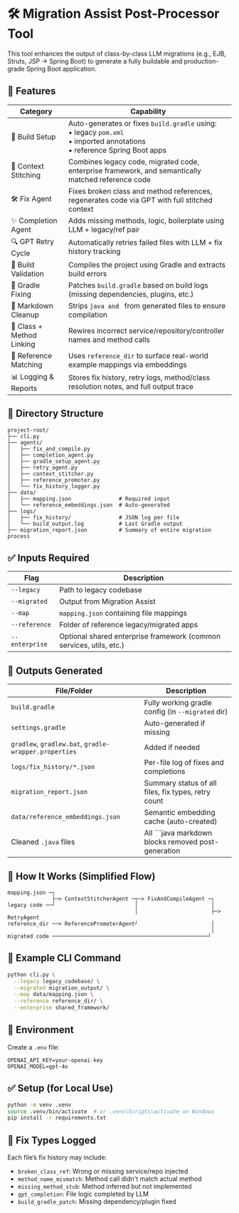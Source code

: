 
# 🛠️ Migration Assist Post-Processor Tool

This tool enhances the output of class-by-class LLM migrations (e.g., EJB, Struts, JSP → Spring Boot) to generate a fully buildable and production-grade Spring Boot application.

## 🚀 Features

| Category | Capability |
|---------|------------|
| 🔧 Build Setup | Auto-generates or fixes `build.gradle` using:<br>• legacy `pom.xml`<br>• imported annotations<br>• reference Spring Boot apps |
| 🧠 Context Stitching | Combines legacy code, migrated code, enterprise framework, and semantically matched reference code |
| 🛠 Fix Agent | Fixes broken class and method references, regenerates code via GPT with full stitched context |
| ✨ Completion Agent | Adds missing methods, logic, boilerplate using LLM + legacy/ref pair |
| 🔍 GPT Retry Cycle | Automatically retries failed files with LLM + fix history tracking |
| 🧪 Build Validation | Compiles the project using Gradle and extracts build errors |
| 🔁 Gradle Fixing | Patches `build.gradle` based on build logs (missing dependencies, plugins, etc.) |
| 🧽 Markdown Cleanup | Strips ```java and ``` from generated files to ensure compilation |
| 🔗 Class + Method Linking | Rewires incorrect service/repository/controller names and method calls |
| 🤝 Reference Matching | Uses `reference_dir` to surface real-world example mappings via embeddings |
| 📊 Logging & Reports | Stores fix history, retry logs, method/class resolution notes, and full output trace |

## 📂 Directory Structure

```
project-root/
├── cli.py
├── agents/
│   ├── fix_and_compile.py
│   ├── completion_agent.py
│   ├── gradle_setup_agent.py
│   ├── retry_agent.py
│   ├── context_stitcher.py
│   ├── reference_promoter.py
│   └── fix_history_logger.py
├── data/
│   ├── mapping.json               # Required input
│   └── reference_embeddings.json  # Auto-generated
├── logs/
│   ├── fix_history/               # JSON log per file
│   └── build_output.log           # Last Gradle output
├── migration_report.json          # Summary of entire migration process
```

## ✅ Inputs Required

| Flag | Description |
|------|-------------|
| `--legacy` | Path to legacy codebase |
| `--migrated` | Output from Migration Assist |
| `--map` | `mapping.json` containing file mappings |
| `--reference` | Folder of reference legacy/migrated apps |
| `--enterprise` | Optional shared enterprise framework (common services, utils, etc.) |

## 🧪 Outputs Generated

| File/Folder | Description |
|-------------|-------------|
| `build.gradle` | Fully working gradle config (in `--migrated` dir) |
| `settings.gradle` | Auto-generated if missing |
| `gradlew`, `gradlew.bat`, `gradle-wrapper.properties` | Added if needed |
| `logs/fix_history/*.json` | Per-file log of fixes and completions |
| `migration_report.json` | Summary status of all files, fix types, retry count |
| `data/reference_embeddings.json` | Semantic embedding cache (auto-created) |
| Cleaned `.java` files | All ```java markdown blocks removed post-generation |

## 🧠 How It Works (Simplified Flow)

```
mapping.json ─┐
              ├─> ContextStitcherAgent ─┬─> FixAndCompileAgent ─┐
legacy code ──┘                         │                       │
                                        │                       ├─> RetryAgent
reference_dir ──> ReferencePromoterAgent┘                       │
                                                                │
migrated code ─────────────────────────────────────────────────┘
```

## 🔄 Example CLI Command

```bash
python cli.py \
  --legacy legacy_codebase/ \
  --migrated migration_output/ \
  --map data/mapping.json \
  --reference reference_dir/ \
  --enterprise shared_framework/
```

## 🔐 Environment

Create a `.env` file:

```env
OPENAI_API_KEY=your-openai-key
OPENAI_MODEL=gpt-4o
```

## ✅ Setup (for Local Use)

```bash
python -m venv .venv
source .venv/bin/activate  # or .venv\Scripts\activate on Windows
pip install -r requirements.txt
```

## 📌 Fix Types Logged

Each file’s fix history may include:

- `broken_class_ref`: Wrong or missing service/repo injected
- `method_name_mismatch`: Method call didn't match actual method
- `missing_method_stub`: Method inferred but not implemented
- `gpt_completion`: File logic completed by LLM
- `build_gradle_patch`: Missing dependency/plugin fixed
